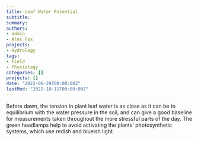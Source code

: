 ```yaml
---
title: Leaf Water Potential
subtitle: 
summary: 
authors:
- admin
- Alex Fox
projects: 
- Hydrology
tags:
- Field
- Physiology
categories: []
projects: []
date: "2022-06-29T00:00:00Z"
lastMod: "2022-10-11T00:00:00Z"
---
```

Before dawn, the tension in plant leaf water is as close as it can be to equilibrium with the water pressure in the soil, and can give a good baseline for measurements taken throughout the more stressful parts of the day. The green headlamps help to avoid activating the plants' photosynthetic systems, which use redish and blueish light.